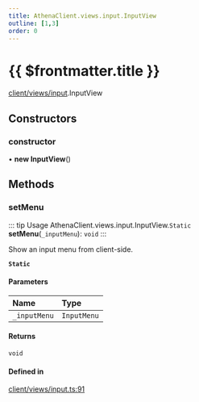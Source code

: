 ```yaml
---
title: AthenaClient.views.input.InputView
outline: [1,3]
order: 0
---
```


# {{ $frontmatter.title }}


[client/views/input](../modules/client_views_input.md).InputView

## Constructors

### constructor

• **new InputView**()

## Methods

### setMenu

::: tip Usage
AthenaClient.views.input.InputView.`Static` **setMenu**(`_inputMenu`): `void`
:::

Show an input menu from client-side.

**`Static`**

#### Parameters

| Name | Type |
| :------ | :------ |
| `_inputMenu` | `InputMenu` |

#### Returns

`void`

#### Defined in

[client/views/input.ts:91](https://github.com/Stuyk/altv-athena/blob/b36eb29/src/core/client/views/input.ts#L91)
